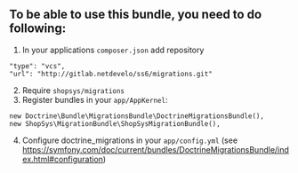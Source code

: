 ## To be able to use this bundle, you need to do following:

1. In your applications ```composer.json``` add repository
```
"type": "vcs",
"url": "http://gitlab.netdevelo/ss6/migrations.git"
```
2. Require ```shopsys/migrations```
3. Register bundles in your ```app/AppKernel```:
```
new Doctrine\Bundle\MigrationsBundle\DoctrineMigrationsBundle(),
new ShopSys\MigrationBundle\ShopSysMigrationBundle(),
```
4. Configure doctrine_migrations in your ```app/config.yml``` (see https://symfony.com/doc/current/bundles/DoctrineMigrationsBundle/index.html#configuration)